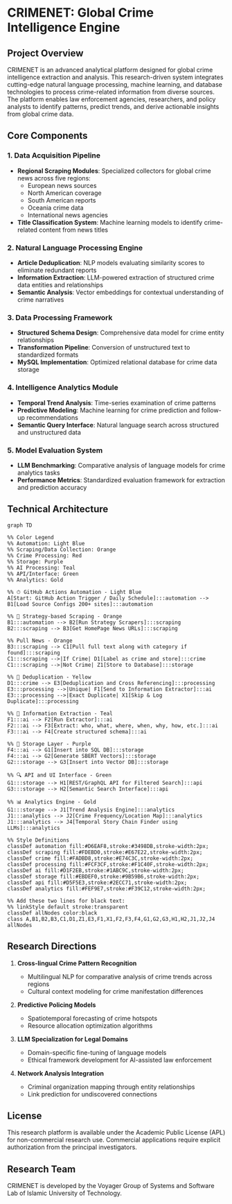 # CRIMENET: Global Crime Intelligence Engine

## Project Overview

CRIMENET is an advanced analytical platform designed for global crime intelligence extraction and analysis. This research-driven system integrates cutting-edge natural language processing, machine learning, and database technologies to process crime-related information from diverse sources. The platform enables law enforcement agencies, researchers, and policy analysts to identify patterns, predict trends, and derive actionable insights from global crime data.

## Core Components

### 1. Data Acquisition Pipeline
- **Regional Scraping Modules**: Specialized collectors for global crime news across five regions:
  - European news sources
  - North American coverage
  - South American reports
  - Oceania crime data
  - International news agencies
- **Title Classification System**: Machine learning models to identify crime-related content from news titles

### 2. Natural Language Processing Engine
- **Article Deduplication**: NLP models evaluating similarity scores to eliminate redundant reports
- **Information Extraction**: LLM-powered extraction of structured crime data entities and relationships
- **Semantic Analysis**: Vector embeddings for contextual understanding of crime narratives

### 3. Data Processing Framework
- **Structured Schema Design**: Comprehensive data model for crime entity relationships
- **Transformation Pipeline**: Conversion of unstructured text to standardized formats
- **MySQL Implementation**: Optimized relational database for crime data storage

### 4. Intelligence Analytics Module
- **Temporal Trend Analysis**: Time-series examination of crime patterns
- **Predictive Modeling**: Machine learning for crime prediction and follow-up recommendations
- **Semantic Query Interface**: Natural language search across structured and unstructured data

### 5. Model Evaluation System
- **LLM Benchmarking**: Comparative analysis of language models for crime analytics tasks
- **Performance Metrics**: Standardized evaluation framework for extraction and prediction accuracy

## Technical Architecture

```mermaid
graph TD

%% Color Legend
%% Automation: Light Blue
%% Scraping/Data Collection: Orange
%% Crime Processing: Red
%% Storage: Purple
%% AI Processing: Teal
%% API/Interface: Green
%% Analytics: Gold

%% ⏱ GitHub Actions Automation - Light Blue
A[Start: GitHub Action Trigger / Daily Schedule]:::automation --> B1[Load Source Configs 200+ sites]:::automation

%% 🧱 Strategy-based Scraping - Orange
B1:::automation --> B2[Run Strategy Scrapers]:::scraping
B2:::scraping --> B3[Get HomePage News URLs]:::scraping

%% Pull News - Orange
B3:::scraping --> C1[Pull full text along with category if found]:::scraping
C1:::scraping -->|If Crime| D1[Label as crime and store]:::crime
C1:::scraping -->|Not Crime| Z1[Store to Database]:::storage

%% 🔁 Deduplication - Yellow
D1:::crime --> E3[Deduplication and Cross Referencing]:::processing
E3:::processing -->|Unique| F1[Send to Information Extractor]:::ai
E3:::processing -->|Exact Duplicate| X1[Skip & Log Duplicate]:::processing

%% 🧠 Information Extraction - Teal
F1:::ai --> F2[Run Extractor]:::ai
F2:::ai --> F3[Extract: who, what, where, when, why, how, etc.]:::ai
F3:::ai --> F4[Create structured schema]:::ai

%% 💾 Storage Layer - Purple
F4:::ai --> G1[Insert into SQL DB]:::storage
F4:::ai --> G2[Generate SBERT Vectors]:::storage
G2:::storage --> G3[Insert into Vector DB]:::storage

%% 🔍 API and UI Interface - Green
G1:::storage --> H1[REST/GraphQL API for Filtered Search]:::api
G3:::storage --> H2[Semantic Search Interface]:::api

%% 📊 Analytics Engine - Gold
G1:::storage --> J1[Trend Analysis Engine]:::analytics
J1:::analytics --> J2[Crime Frequency/Location Map]:::analytics
J1:::analytics --> J4[Temporal Story Chain Finder using LLMs]:::analytics

%% Style Definitions
classDef automation fill:#D6EAF8,stroke:#3498DB,stroke-width:2px;
classDef scraping fill:#FDEBD0,stroke:#E67E22,stroke-width:2px;
classDef crime fill:#FADBD8,stroke:#E74C3C,stroke-width:2px;
classDef processing fill:#FCF3CF,stroke:#F1C40F,stroke-width:2px;
classDef ai fill:#D1F2EB,stroke:#1ABC9C,stroke-width:2px;
classDef storage fill:#EBDEF0,stroke:#9B59B6,stroke-width:2px;
classDef api fill:#D5F5E3,stroke:#2ECC71,stroke-width:2px;
classDef analytics fill:#FEF9E7,stroke:#F39C12,stroke-width:2px;

%% Add these two lines for black text:
%% linkStyle default stroke:transparent
classDef allNodes color:black
class A,B1,B2,B3,C1,D1,Z1,E3,F1,X1,F2,F3,F4,G1,G2,G3,H1,H2,J1,J2,J4 allNodes

```

## Research Directions

1. **Cross-lingual Crime Pattern Recognition**
   - Multilingual NLP for comparative analysis of crime trends across regions
   - Cultural context modeling for crime manifestation differences

2. **Predictive Policing Models**
   - Spatiotemporal forecasting of crime hotspots
   - Resource allocation optimization algorithms

3. **LLM Specialization for Legal Domains**
   - Domain-specific fine-tuning of language models
   - Ethical framework development for AI-assisted law enforcement

4. **Network Analysis Integration**
   - Criminal organization mapping through entity relationships
   - Link prediction for undiscovered connections

## License

This research platform is available under the Academic Public License (APL) for non-commercial research use. Commercial applications require explicit authorization from the principal investigators.

## Research Team

CRIMENET is developed by the Voyager Group of Systems and Software Lab of Islamic University of Technology.
